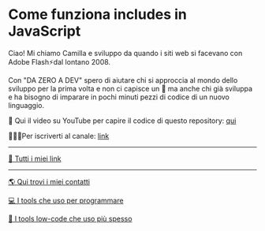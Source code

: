 # Come funziona includes in JavaScript

Ciao! Mi chiamo Camilla e sviluppo da quando i siti web si facevano con Adobe Flash⚡dal lontano 2008.

Con "DA ZERO A DEV" spero di aiutare chi si approccia al mondo dello sviluppo per la prima volta e non ci capisce un 🐠 ma anche chi già sviluppa e ha bisogno di imparare in pochi minuti pezzi di codice di un nuovo linguaggio.


🎥 Qui il video su YouTube per capire il codice di questo repository: [qui](https:/www.youtube.com/@dazeroadev)

👩🏼‍💻Per iscriverti al canale: [link](https://www.youtube.com/@dazeroadev?sub_confirmation=1)

------

[🔗 Tutti i miei link](https://www.dazeroadev.com/link.html)

------

[🌎 Qui trovi i miei contatti](https://www.dazeroadev.com/link.html)

[💻 I tools che uso per programmare](https://www.dazeroadev.com/link.html?tag=programs)

[🧩 I tools low-code che uso più spesso](https://www.dazeroadev.com/link.html?tag=low)
